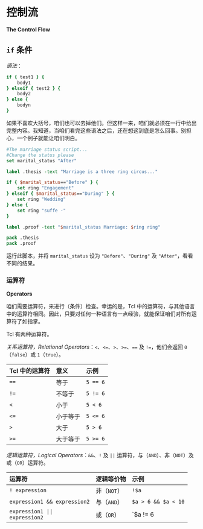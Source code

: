 # 控制流

**The Control Flow**


## `if` 条件

*语法*：

```tcl
if { test1 } {
    body1
} elseif { test2 } {
    body2
} else {
    bodyn
}
```

如果不喜欢大括号，咱们也可以去掉他们。但这样一来，咱们就必须在一行中给出完整内容。我知道，当咱们看完这些语法之后，还在想这到底是怎么回事。别担心，一个例子就能让咱们明白。



```tcl
#The marriage status script...
#Change the status please
set marital_status "After"

label .thesis -text "Marriage is a three ring circus..."

if { $marital_status=="Before" } {
    set ring "Engagement"
} elseif { $marital_status=="During" } {
    set ring "Wedding"
} else {
    set ring "suffe -"
}

label .proof -text "$marital_status Marriage: $ring ring"

pack .thesis
pack .proof
```

运行此脚本，并将 `marital_status` 设为 `"Before"`、`"During"` 及 `"After"`，看看不同的结果。


### 运算符

**Operators**

咱们需要运算符，来进行（条件）检查。幸运的是，Tcl 中的运算符，与其他语言中的运算符相同。因此，只要对任何一种语言有一点经验，就能保证咱们对所有运算符了如指掌。


Tcl 有两种运算符。


*关系运算符，Relational Operators*：`<`、`<=`、`>`、`>=`、`==` 及 `!=`，他们会返回 `0`（`false`）或 `1`（`true`）。

| Tcl 中的运算符 | 意义 | 示例 |
| :-- | :-- | :-- |
| `==` | 等于 | `5 == 6` |
| `!=` | 不等于 | `5 != 6` |
| `<` | 小于 | `5 < 6` |
| `<=` | 小于等于 | `5 <= 6` |
| `>` | 大于 | `5 > 6` |
| `>=` | 大于等于 | `5 >= 6` |

*逻辑运算符，Logical Operators*：`&&`、`!` 及 `||` 运算符，与（`AND`）、非（`NOT`）及或（`OR`）运算符。


| 运算符 | 逻辑等价物 | 示例 |
| :-- | :-- | :-- |
| `! expression` | 非（`NOT`） | `!$a` |
| `expression1 && expression2` | 与（`AND`） | `$a > 6 && $a < 10` |
| <code>expression1 &#124;&#124; expression2</code> | 或（`OR`） | `$a != 6 || $a != 5` |
